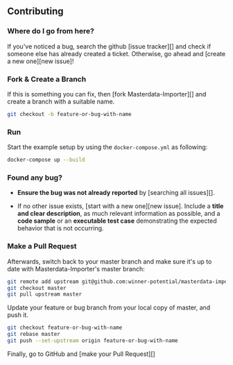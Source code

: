 ## Contributing

### Where do I go from here?

If you've noticed a bug, search the github [issue tracker][] and check if someone else has already created a ticket. Otherwise, go ahead and [create a new one][new issue]!

### Fork & Create a Branch

If this is something you can fix, then [fork Masterdata-Importer][] and
create a branch with a suitable name.

``` bash
git checkout -b feature-or-bug-with-name
```

### Run

Start the example setup by using the `docker-compose.yml` as following:

``` bash
docker-compose up --build
```

### Found any bug?

* **Ensure the bug was not already reported** by [searching all issues][].

* If no other issue exists, [start with a new one][new issue]. Include a 
  **title and clear description**, as much relevant information as possible, and a **code sample** or an **executable test case** demonstrating the expected behavior that is not occurring.

### Make a Pull Request

Afterwards, switch back to your master branch and make sure it's
up to date with Masterdata-Importer's master branch:

``` bash
git remote add upstream git@github.com:winner-potential/masterdata-importer.git
git checkout master
git pull upstream master
```

Update your feature or bug branch from your local copy of master, and push it.

``` bash
git checkout feature-or-bug-with-name
git rebase master
git push --set-upstream origin feature-or-bug-with-name
```

Finally, go to GitHub and [make your Pull Request][]